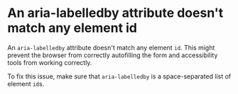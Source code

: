 # An aria-labelledby attribute doesn't match any element id

An `aria-labelledby` attribute doesn't match any element `id`. This might prevent
the browser from correctly autofilling the form and accessibility tools from
working correctly.

To fix this issue, make sure that `aria-labelledby` is a space-separated list of
element `id`s.
